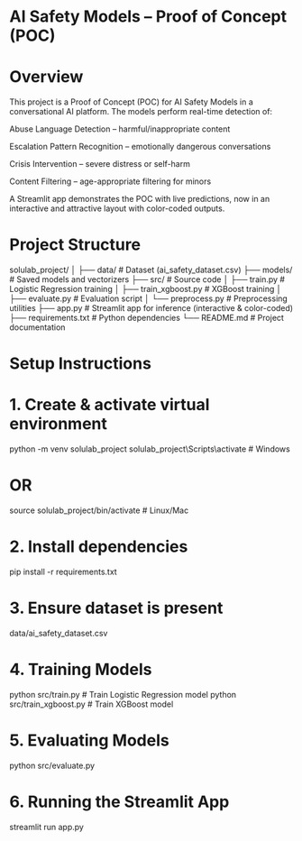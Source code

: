 # AI Safety Models – Proof of Concept (POC)

# Overview

This project is a Proof of Concept (POC) for AI Safety Models in a conversational AI platform.
The models perform real-time detection of:

Abuse Language Detection – harmful/inappropriate content

Escalation Pattern Recognition – emotionally dangerous conversations

Crisis Intervention – severe distress or self-harm

Content Filtering – age-appropriate filtering for minors

A Streamlit app demonstrates the POC with live predictions, now in an interactive and attractive layout with color-coded outputs.

# Project Structure

solulab_project/
│
├── data/                  # Dataset (ai_safety_dataset.csv)
├── models/                # Saved models and vectorizers
├── src/                   # Source code
│   ├── train.py           # Logistic Regression training
│   ├── train_xgboost.py   # XGBoost training
│   ├── evaluate.py        # Evaluation script
│   └── preprocess.py      # Preprocessing utilities
├── app.py                 # Streamlit app for inference (interactive & color-coded)
├── requirements.txt       # Python dependencies
└── README.md              # Project documentation

# Setup Instructions

# 1. Create & activate virtual environment

python -m venv solulab_project
solulab_project\Scripts\activate   # Windows
# OR
source solulab_project/bin/activate  # Linux/Mac

# 2. Install dependencies

pip install -r requirements.txt

# 3. Ensure dataset is present

data/ai_safety_dataset.csv

# 4. Training Models

python src/train.py           # Train Logistic Regression model
python src/train_xgboost.py   # Train XGBoost model

# 5. Evaluating Models

python src/evaluate.py

# 6. Running the Streamlit App

streamlit run app.py

